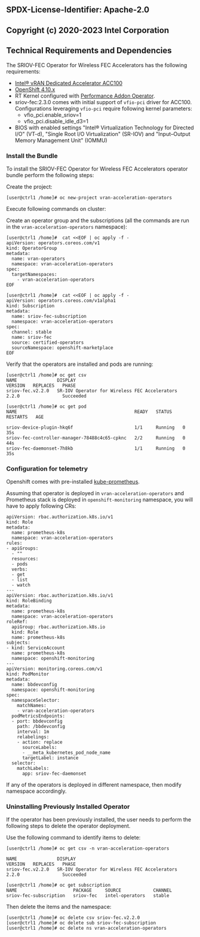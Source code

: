 ## SPDX-License-Identifier: Apache-2.0
## Copyright (c) 2020-2023 Intel Corporation

## Technical Requirements and Dependencies

The SRIOV-FEC Operator for Wireless FEC Accelerators has the following requirements:

- [Intel® vRAN Dedicated Accelerator ACC100](https://builders.intel.com/docs/networkbuilders/intel-vran-dedicated-accelerator-acc100-product-brief.pdf)
- [OpenShift 4.10.x](https://docs.openshift.com/container-platform/4.10/release_notes/ocp-4-10-release-notes.html)
- RT Kernel configured with [Performance Addon Operator](https://access.redhat.com/documentation/en-us/openshift_container_platform/4.6/html/scalability_and_performance/cnf-performance-addon-operator-for-low-latency-nodes).
- sriov-fec:2.3.0 comes with initial support of `vfio-pci` driver for ACC100. Configurations leveraging `vfio-pci` require following kernel parameters:
    - vfio_pci.enable_sriov=1
    - vfio_pci.disable_idle_d3=1
- BIOS with enabled settings "Intel® Virtualization Technology for Directed I/O" (VT-d), "Single Root I/O Virtualization" (SR-IOV) and "Input–Output Memory Management Unit" (IOMMU)

### Install the Bundle

To install the SRIOV-FEC Operator for Wireless FEC Accelerators operator bundle perform the following steps:

Create the project:
```shell
[user@ctrl1 /home]# oc new-project vran-acceleration-operators
```
Execute following commands on cluster:

Create an operator group and the subscriptions (all the commands are run in the `vran-acceleration-operators` namespace):

```shell
[user@ctrl1 /home]#  cat <<EOF | oc apply -f -
apiVersion: operators.coreos.com/v1
kind: OperatorGroup
metadata:
  name: vran-operators
  namespace: vran-acceleration-operators
spec:
  targetNamespaces:
    - vran-acceleration-operators
EOF
```

```shell
[user@ctrl1 /home]#  cat <<EOF | oc apply -f -
apiVersion: operators.coreos.com/v1alpha1
kind: Subscription
metadata:
  name: sriov-fec-subscription
  namespace: vran-acceleration-operators
spec:
  channel: stable
  name: sriov-fec
  source: certified-operators
  sourceNamespace: openshift-marketplace
EOF
```

Verify that the operators are installed and pods are running:

```shell
[user@ctrl1 /home]# oc get csv
NAME               DISPLAY                                                        VERSION   REPLACES   PHASE
sriov-fec.v2.2.0   SR-IOV Operator for Wireless FEC Accelerators              2.2.0                Succeeded
```

```shell
[user@ctrl1 /home]# oc get pod
NAME                                            READY   STATUS    RESTARTS   AGE                                                                              
                                           
sriov-device-plugin-hkq6f                       1/1     Running   0          35s                                                                              
sriov-fec-controller-manager-78488c4c65-cpknc   2/2     Running   0          44s                                                                              
sriov-fec-daemonset-7h8kb                       1/1     Running   0          35s                                                                              
```
### Configuration for telemetry

Openshift comes with pre-installed [kube-prometheus](https://github.com/prometheus-operator/kube-prometheus).

Assuming that operator is deployed in `vran-acceleration-operators` and Prometheus stack is deployed in `openshift-monitoring` namespace, you will have to apply following CRs:

```
apiVersion: rbac.authorization.k8s.io/v1
kind: Role
metadata:
  name: prometheus-k8s
  namespace: vran-acceleration-operators
rules:
- apiGroups:
  - ""
  resources:
  - pods
  verbs:
  - get
  - list
  - watch
---
apiVersion: rbac.authorization.k8s.io/v1
kind: RoleBinding
metadata:
  name: prometheus-k8s
  namespace: vran-acceleration-operators
roleRef:
  apiGroup: rbac.authorization.k8s.io
  kind: Role
  name: prometheus-k8s
subjects:
- kind: ServiceAccount
  name: prometheus-k8s
  namespace: openshift-monitoring
---
apiVersion: monitoring.coreos.com/v1
kind: PodMonitor
metadata:
  name: bbdevconfig
  namespace: openshift-monitoring
spec:
  namespaceSelector:
    matchNames:
    - vran-acceleration-operators
  podMetricsEndpoints:
  - port: bbdevconfig
    path: /bbdevconfig
    interval: 1m
    relabelings:
    - action: replace
      sourceLabels:
      - __meta_kubernetes_pod_node_name
      targetLabel: instance
  selector:
    matchLabels:
      app: sriov-fec-daemonset
```
If any of the operators is deployed in different namespace, then modify namespace accordingly.

### Uninstalling Previously Installed Operator

If the operator has been previously installed, the user needs to perform the following steps to delete the operator deployment.

Use the following command to identify items to delete:

```shell
[user@ctrl1 /home]# oc get csv -n vran-acceleration-operators

NAME               DISPLAY                                             VERSION   REPLACES   PHASE
sriov-fec.v2.2.0   SR-IOV Operator for Wireless FEC Accelerators   2.2.0                Succeeded
```

```shell
[user@ctrl1 /home]# oc get subscription
NAME                     PACKAGE     SOURCE            CHANNEL
sriov-fec-subscription   sriov-fec   intel-operators   stable
```

Then delete the items and the namespace:

```shell
[user@ctrl1 /home]# oc delete csv sriov-fec.v2.2.0
[user@ctrl1 /home]# oc delete sub sriov-fec-subscription
[user@ctrl1 /home]# oc delete ns vran-acceleration-operators
```
